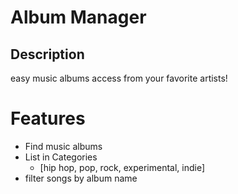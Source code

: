 # Album Manager 

## Description 
easy music albums access from your favorite artists!

# Features
- Find music albums
- List in Categories
  - [hip hop, pop, rock, experimental, indie]
- filter songs by album name